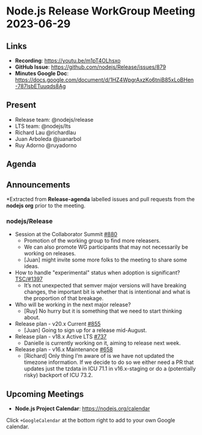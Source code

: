 # Node.js  Release WorkGroup Meeting 2023-06-29

## Links

* **Recording**: https://youtu.be/m1pT4OLhsxo
* **GitHub Issue**: https://github.com/nodejs/Release/issues/879
* **Minutes Google Doc**: https://docs.google.com/document/d/1HZ4WpgrAxzKo6tniB85xLoBHen-787lsbETuuqds8Ag

## Present

* Release team: @nodejs/release
* LTS team: @nodejs/lts
* Richard Lau @richardlau
* Juan Arboleda @juanarbol
* Ruy Adorno @ruyadorno

## Agenda

## Announcements

*Extracted from **Release-agenda** labelled issues and pull requests from the **nodejs org** prior to the meeting.

### nodejs/Release

* Session at the Collaborator Summit [#880](https://github.com/nodejs/Release/issues/880)
  * Promotion of the working group to find more releasers.
  * We can also promote WG participants that may not necessarily be working on releases.
  * [Juan] might invite some more folks to the meeting to share some ideas.
* How to handle "experimental" status when adoption is significant? [TSC/#1397](https://github.com/nodejs/TSC/issues/1397)
  * It’s not unexpected that semver major versions will have breaking changes, the important bit is whether that is intentional and what is the proportion of that breakage.
* Who will be working in the next major release?
  * [Ruy] No hurry but it is something that we need to start thinking about.
* Release plan - v20.x Current [#855](https://github.com/nodejs/Release/issues/855)
  * [Juan] Going to sign up for a release mid-August.
* Release plan - v18.x Active LTS [#737](https://github.com/nodejs/Release/issues/737)
  * Danielle is currently working on it, aiming to release next week.
* Release plan - v16.x Maintenance [#658](https://github.com/nodejs/Release/issues/658)
  * [Richard] Only thing I’m aware of is we have not updated the timezone information. If we decide to do so we either need a PR that updates just the tzdata in ICU 71.1 in v16.x-staging or do a (potentially risky) backport of ICU 73.2.

## Upcoming Meetings

* **Node.js Project Calendar**: <https://nodejs.org/calendar>

Click `+GoogleCalendar` at the bottom right to add to your own Google calendar.
